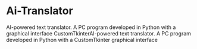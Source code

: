 # Ai-Translator
AI-powered text translator. A PC program developed in Python with a graphical interface CustomTkinterAI-powered text translator. A PC program developed in Python with a CustomTkinter graphical interface
